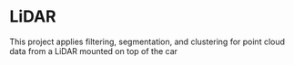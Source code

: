 # LiDAR
This project applies filtering, segmentation, and clustering for point cloud data from a LiDAR mounted on top of the car
